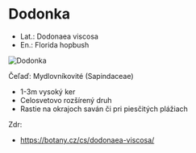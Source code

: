 # Dodonka
- Lat.: Dodonaea viscosa
- En.: Florida hopbush

![Dodonka](./ "Dodonka")

Čeľaď: Mydlovníkovité (Sapindaceae)

- 1-3m vysoký ker
- Celosvetovo rozšírený druh
- Rastie na okrajoch saván či pri piesčitých plážiach

Zdr:
- https://botany.cz/cs/dodonaea-viscosa/